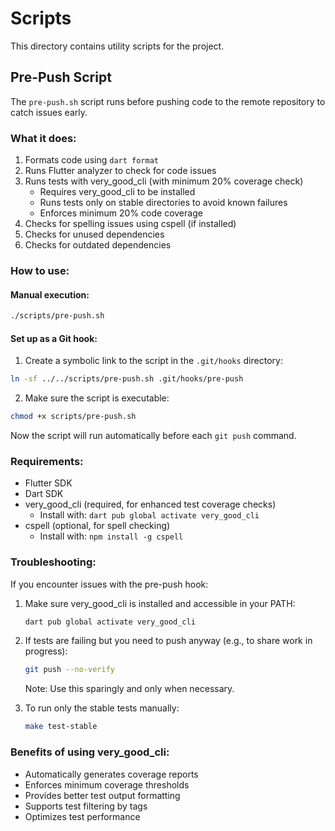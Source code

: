 # Scripts

This directory contains utility scripts for the project.

## Pre-Push Script

The `pre-push.sh` script runs before pushing code to the remote repository to catch issues early.

### What it does:

1. Formats code using `dart format`
2. Runs Flutter analyzer to check for code issues
3. Runs tests with very_good_cli (with minimum 20% coverage check)
   - Requires very_good_cli to be installed
   - Runs tests only on stable directories to avoid known failures
   - Enforces minimum 20% code coverage
4. Checks for spelling issues using cspell (if installed)
5. Checks for unused dependencies
6. Checks for outdated dependencies

### How to use:

#### Manual execution:

```bash
./scripts/pre-push.sh
```

#### Set up as a Git hook:

1. Create a symbolic link to the script in the `.git/hooks` directory:

```bash
ln -sf ../../scripts/pre-push.sh .git/hooks/pre-push
```

2. Make sure the script is executable:

```bash
chmod +x scripts/pre-push.sh
```

Now the script will run automatically before each `git push` command.

### Requirements:

- Flutter SDK
- Dart SDK
- very_good_cli (required, for enhanced test coverage checks)
  - Install with: `dart pub global activate very_good_cli`
- cspell (optional, for spell checking)
  - Install with: `npm install -g cspell`

### Troubleshooting:

If you encounter issues with the pre-push hook:

1. Make sure very_good_cli is installed and accessible in your PATH:
   ```bash
   dart pub global activate very_good_cli
   ```

2. If tests are failing but you need to push anyway (e.g., to share work in progress):
   ```bash
   git push --no-verify
   ```
   Note: Use this sparingly and only when necessary.

3. To run only the stable tests manually:
   ```bash
   make test-stable
   ```

### Benefits of using very_good_cli:

- Automatically generates coverage reports
- Enforces minimum coverage thresholds
- Provides better test output formatting
- Supports test filtering by tags
- Optimizes test performance
